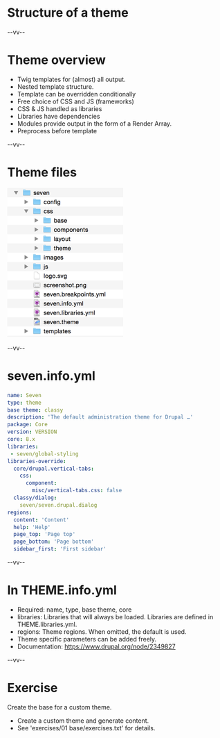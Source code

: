 # Structure of a theme

--vv--

# Theme overview
- Twig templates for (almost) all output.
- Nested template structure.
- Template can be overridden conditionally
- Free choice of CSS and JS (frameworks)
- CSS & JS handled as libraries
- Libraries have dependencies
- Modules provide output in the form of a Render Array.
- Preprocess before template

--vv--

# Theme files

![Theme files](lesson-1/slides/images/theme-files.png)<!-- .element: style="width: 40%;" -->

--vv--

# seven.info.yml

```yaml
name: Seven
type: theme
base theme: classy
description: 'The default administration theme for Drupal …'
package: Core
version: VERSION
core: 8.x
libraries:
 - seven/global-styling
libraries-override:
  core/drupal.vertical-tabs:
    css:
      component:
        misc/vertical-tabs.css: false
  classy/dialog:
    seven/seven.drupal.dialog
regions:
  content: 'Content'
  help: 'Help'
  page_top: 'Page top'
  page_bottom: 'Page bottom'
  sidebar_first: 'First sidebar'
```

--vv--

# In THEME.info.yml
- Required: name, type, base theme, core
- libraries: Libraries that will always be loaded. Libraries are defined in THEME.libraries.yml.
- regions: Theme regions. When omitted, the default is used.
- Theme specific parameters can be added freely.
- Documentation: https://www.drupal.org/node/2349827

--vv--

# Exercise
Create the base for a custom theme.

- Create a custom theme and generate content.
- See 'exercises/01 base/exercises.txt' for details.

